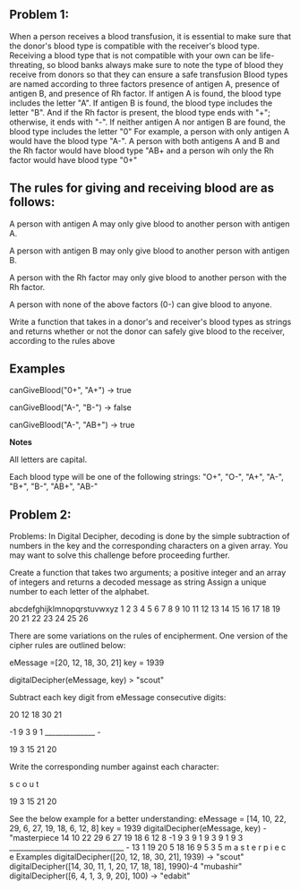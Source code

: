 ## Problem 1:
When a person receives a blood transfusion, it is essential to make sure that the donor's blood type is
compatible with the receiver's blood type. Receiving a blood type that is not compatible with your own can be life-threating, so blood banks always make sure
to note the type of blood they receive from donors so that they can ensure a safe transfusion Blood types are named according to three factors presence of antigen A, presence of antigen B, and
presence of Rh factor. If antigen A is found, the blood type includes the letter "A". If antigen B is found, the blood type includes the letter "B". And if the Rh factor
is present, the blood type ends with "+"; otherwise, it ends with "-". If neither antigen A nor antigen B are found, the blood type includes the letter "0" For example, a person with only antigen A would have
the blood type "A-". A person with both antigens A and B and the Rh factor would have blood type "AB+ and a person wih only the Rh factor would have blood type "0+"

## The rules for giving and receiving blood are as follows:
A person with antigen A may only give blood to another person with antigen A.

A person with antigen B may only give blood to another person with antigen B.

A person with the Rh factor may only give blood to another person with the Rh factor.

A person with none of the above factors (0-) can give blood to anyone.

Write a function that takes in a donor's and receiver's blood types as strings and returns whether or not the donor can safely give blood to the receiver, 
according to the rules above

## Examples
canGiveBlood("0+", "A+") -> true

canGiveBlood("A-", "B-") -> false

canGiveBlood("A-", "AB+") -> true

**Notes**

All letters are capital.

Each blood type will be one of the following strings: "O+", "O-", "A+", "A-", "B+", "B-", "AB+", "AB-"

## Problem 2:
Problems:
In Digital Decipher, decoding is done by the
simple subtraction of numbers in the key and the
corresponding characters on a given array. You
may want to solve this challenge before proceeding
further.

Create a function that takes two arguments; a
positive integer and an array of integers and returns a
decoded message as string
Assign a unique number to each letter of the
alphabet.

abcdefghijklmnopqrstuvwxyz
1 2 3 4 5 6 7 8 9 10 11 12 13 14 15 16 17 18 19 20 21
22 23 24 25 26

There are some variations on the rules of
encipherment. One version of the cipher rules are
outlined below:

eMessage =[20, 12, 18, 30, 21]
key = 1939

digitalDecipher(eMessage, key) > "scout"

Subtract each key digit from eMessage consecutive
digits:

20 12 18 30 21

-1 9 3 9 1
______________ -

19 3 15 21 20

Write the corresponding number against each
character:

s c o u t

19 3 15 21 20

See the below example for a better understanding:
eMessage = [14, 10, 22, 29, 6, 27, 19, 18, 6, 12, 8]
key = 1939
digitalDecipher(eMessage, key) - "masterpiece
14 10 22 29 6 27 19 18 6 12 8
-1 9 3 9 1 9 3 9 1 9 3
________________________________ -
13 1 19 20 5 18 16 9 5 3 5
m a s t e r p i e c e
Examples
digitalDecipher([20, 12, 18, 30, 21], 1939) -> "scout"
digitalDecipher([14, 30, 11, 1, 20, 17, 18, 18], 1990)-4
"mubashir"
digitalDecipher([6, 4, 1, 3, 9, 20], 100) -> "edabit"
